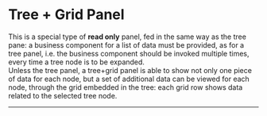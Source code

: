 # Tree + Grid Panel

This is a special type of  **read only**  panel, fed in the same way as the tree pane: a business component for a list of data must be provided, as for a tree panel, i.e. the business component should be invoked multiple times, every time a tree node is to be expanded.  
Unless the tree panel, a tree+grid panel is able to show not only one piece of data for each node, but a set of additional data can be viewed for each node, through the grid embedded in the tree: each grid row shows data related to the selected tree node.

---



